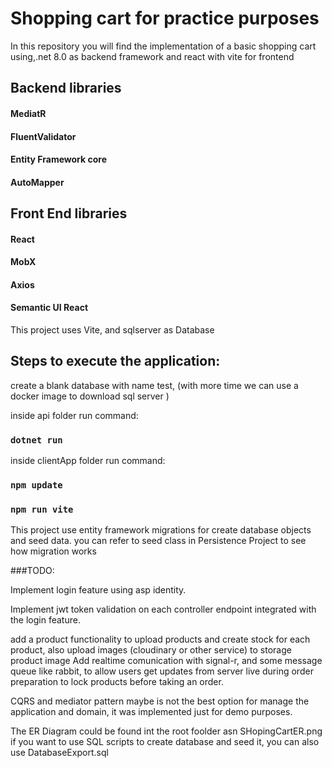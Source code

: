# Shopping cart for practice purposes

In this repository you will find the implementation of a basic shopping cart using,.net 8.0 as backend framework and react with vite for frontend 

## Backend libraries

#### MediatR
#### FluentValidator
#### Entity Framework core
#### AutoMapper

## Front End libraries

#### React
#### MobX
#### Axios
#### Semantic UI React

This project uses Vite, and sqlserver as Database

## Steps to execute the application:


create a blank database with name test, (with more time we can use a docker image to download sql server )

inside api folder run command:

### `dotnet run`

inside clientApp  folder run command: 

### `npm update`
### `npm run vite`


This project use entity framework migrations for create database objects and seed data.
you can refer to seed class in Persistence Project to see how migration works

###TODO:

Implement login feature using asp identity.

Implement jwt token validation on each controller endpoint integrated with the login feature.

add a product functionality to upload products and create stock for each product, also upload images (cloudinary or other service) to storage product image
Add realtime comunication with signal-r, and some message queue like rabbit, to allow users get updates from server live during order preparation to lock products before taking an order.

CQRS and mediator pattern maybe is not the best option for manage the application and domain, it was implemented just for demo purposes.


The ER Diagram could be found int the root foolder asn SHopingCartER.png
if you want to use SQL scripts to create database and seed it, you can also use DatabaseExport.sql












